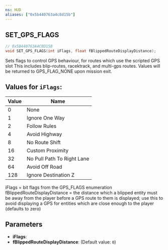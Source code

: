 ```yaml
---
ns: HUD
aliases: ["0x5b440763a4c8d15b"]
---
```

## SET_GPS_FLAGS

```c
// 0x5B440763A4C8D15B
void SET_GPS_FLAGS(int iFlags, float fBlippedRouteDisplayDistance);
```

Sets flags to control GPS behaviour, for routes which use the scripted GPS slot This includes blip-routes, racektrack, and multi-gps routes. Values will be returned to GPS_FLAG_NONE upon mission exit.

## Values for `iFlags`:
| Value | Name |
| --- | --- |
| 0 | None |
| 1 | Ignore One Way |
| 2 | Follow Rules |
| 4 | Avoid Highway |
| 8 | No Route Shift |
| 16 | Custom Proximity |
| 32 | No Pull Path To Right Lane |
| 64 | Avoid Off Road |
| 128 | Ignore Destination Z |


iFlags = bit flags from the GPS_FLAGS enumeration fBlippedRouteDisplayDistance = the distance which a blipped entity must be away from the player before a GPS route to them is displayed; use this to avoid displaying a GPS for entities which are close enough to the player (defaults to zero)


## Parameters
* **iFlags**: 
* **fBlippedRouteDisplayDistance**: (Default value: `0`)
